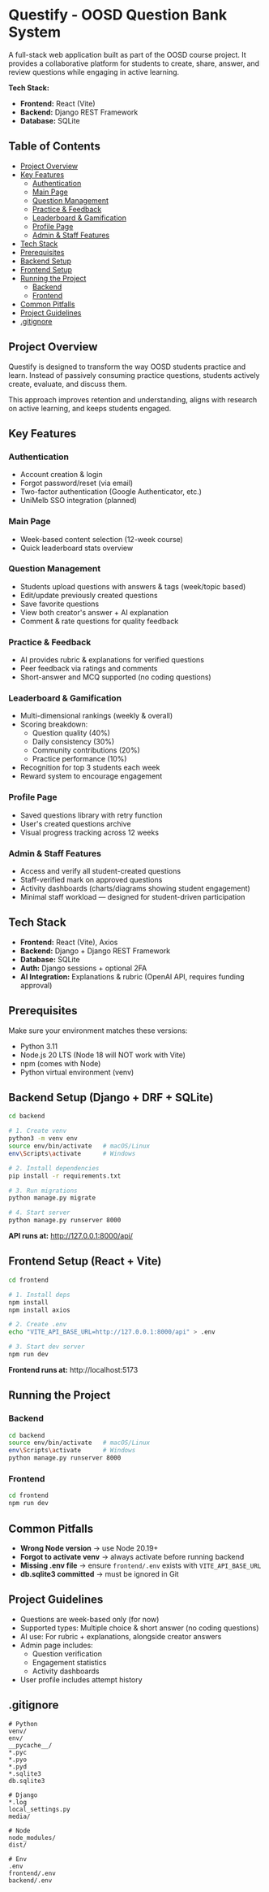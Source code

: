 # Questify - OOSD Question Bank System

A full-stack web application built as part of the OOSD course project. It provides a collaborative platform for students to create, share, answer, and review questions while engaging in active learning.

**Tech Stack:**
- **Frontend:** React (Vite)
- **Backend:** Django REST Framework
- **Database:** SQLite

## Table of Contents

- [Project Overview](#-project-overview)
- [Key Features](#-key-features)
  - [Authentication](#-authentication)
  - [Main Page](#-main-page)
  - [Question Management](#-question-management)
  - [Practice & Feedback](#-practice--feedback)
  - [Leaderboard & Gamification](#-leaderboard--gamification)
  - [Profile Page](#-profile-page)
  - [Admin & Staff Features](#-admin--staff-features)
- [Tech Stack](#️-tech-stack)
- [Prerequisites](#-prerequisites)
- [Backend Setup](#-backend-setup-django--drf--sqlite)
- [Frontend Setup](#-frontend-setup-react--vite)
- [Running the Project](#️-running-the-project)
  - [Backend](#backend)
  - [Frontend](#frontend)
- [Common Pitfalls](#️-common-pitfalls)
- [Project Guidelines](#-project-guidelines)
- [.gitignore](#-gitignore)

## Project Overview

Questify is designed to transform the way OOSD students practice and learn. Instead of passively consuming practice questions, students actively create, evaluate, and discuss them.

This approach improves retention and understanding, aligns with research on active learning, and keeps students engaged.

## Key Features

### Authentication
- Account creation & login
- Forgot password/reset (via email)
- Two-factor authentication (Google Authenticator, etc.)
- UniMelb SSO integration (planned)

### Main Page
- Week-based content selection (12-week course)
- Quick leaderboard stats overview

### Question Management
- Students upload questions with answers & tags (week/topic based)
- Edit/update previously created questions
- Save favorite questions
- View both creator's answer + AI explanation
- Comment & rate questions for quality feedback

### Practice & Feedback
- AI provides rubric & explanations for verified questions
- Peer feedback via ratings and comments
- Short-answer and MCQ supported (no coding questions)

### Leaderboard & Gamification
- Multi-dimensional rankings (weekly & overall)
- Scoring breakdown:
  - Question quality (40%)
  - Daily consistency (30%)
  - Community contributions (20%)
  - Practice performance (10%)
- Recognition for top 3 students each week
- Reward system to encourage engagement

### Profile Page
- Saved questions library with retry function
- User's created questions archive
- Visual progress tracking across 12 weeks

### Admin & Staff Features
- Access and verify all student-created questions
- Staff-verified mark on approved questions
- Activity dashboards (charts/diagrams showing student engagement)
- Minimal staff workload — designed for student-driven participation

## Tech Stack

- **Frontend:** React (Vite), Axios
- **Backend:** Django + Django REST Framework
- **Database:** SQLite
- **Auth:** Django sessions + optional 2FA
- **AI Integration:** Explanations & rubric (OpenAI API, requires funding approval)

## Prerequisites

Make sure your environment matches these versions:
- Python 3.11
- Node.js 20 LTS (Node 18 will NOT work with Vite)
- npm (comes with Node)
- Python virtual environment (venv)

## Backend Setup (Django + DRF + SQLite)

```bash
cd backend

# 1. Create venv
python3 -m venv env
source env/bin/activate   # macOS/Linux
env\Scripts\activate      # Windows

# 2. Install dependencies
pip install -r requirements.txt

# 3. Run migrations
python manage.py migrate

# 4. Start server
python manage.py runserver 8000
```

**API runs at:** http://127.0.0.1:8000/api/

## Frontend Setup (React + Vite)

```bash
cd frontend

# 1. Install deps
npm install
npm install axios

# 2. Create .env
echo "VITE_API_BASE_URL=http://127.0.0.1:8000/api" > .env

# 3. Start dev server
npm run dev
```

**Frontend runs at:** http://localhost:5173

## Running the Project

### Backend
```bash
cd backend
source env/bin/activate   # macOS/Linux
env\Scripts\activate      # Windows
python manage.py runserver 8000
```

### Frontend
```bash
cd frontend
npm run dev
```

## Common Pitfalls

- **Wrong Node version** → use Node 20.19+
- **Forgot to activate venv** → always activate before running backend
- **Missing .env file** → ensure `frontend/.env` exists with `VITE_API_BASE_URL`
- **db.sqlite3 committed** → must be ignored in Git

## Project Guidelines

- Questions are week-based only (for now)
- Supported types: Multiple choice & short answer (no coding questions)
- AI use: For rubric + explanations, alongside creator answers
- Admin page includes:
  - Question verification
  - Engagement statistics
  - Activity dashboards
- User profile includes attempt history

## .gitignore

```gitignore
# Python
venv/
env/
__pycache__/
*.pyc
*.pyo
*.pyd
*.sqlite3
db.sqlite3

# Django
*.log
local_settings.py
media/

# Node
node_modules/
dist/

# Env
.env
frontend/.env
backend/.env
```
